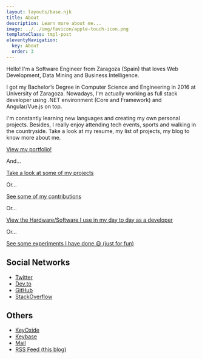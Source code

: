 ```yaml
---
layout: layouts/base.njk
title: About
description: Learn more about me...
image: ../../img/favicon/apple-touch-icon.png
templateClass: tmpl-post
eleventyNavigation:
  key: About
  order: 3
---
```


Hello! I'm a Software Engineer from Zaragoza (Spain) that loves Web Development, Data Mining and Business Intelligence.

I got my Bachelor’s Degree in Computer Science and Engineering in 2016 at University of Zaragoza. Nowadays, I'm actually working as full stack developer using .NET environment (Core and Framework) and Angular/Vue.js on top.

I'm constantly learning new languages and creating my own personal projects. Besides, I really enjoy attending tech events, sports and walking in the countryside. Take a look at my resume, my list of projects, my blog to know more about me.

[View my portfolio!](https://pirac.es)

And...

<a href="/developments/">Take a look at some of my projects</a>

Or...

<a href="/contributions/">See some of my contributions</a>

Or...

<a href="/uses/">View the Hardware/Software I use in my day to day as a developer</a>

Or...

<a href="/labs/">See some experiments I have done 😃 (just for fun)</a>


## Social Networks

- [Twitter](https://twitter.com/piraces_)
- [Dev.to](https://dev.to/piraces)
- [GitHub](https://github.com/piraces)
- [StackOverflow](https://stackoverflow.com/users/4064162/piraces)

## Others

- [KeyOxide](https://keyoxide.org/84BF523F3F3EFA760C3E2C0C0C1A484B87269CD7)
- [Keybase](https://keybase.io/piraces/pgp_keys.asc)
- [Mail](mailto:raul@piraces.dev)
- [RSS Feed (this blog)](https://piraces.dev/feed/feed.xml)
